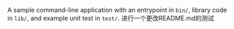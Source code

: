A sample command-line application with an entrypoint in `bin/`, library code
in `lib/`, and example unit test in `test/`.
进行一个更改README.md的测试
